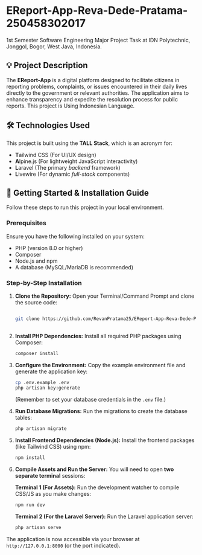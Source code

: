 # EReport-App-Reva-Dede-Pratama-250458302017
1st Semester Software Engineering Major Project Task at IDN Polytechnic, Jonggol, Bogor, West Java, Indonesia.


## 💡 Project Description

The **EReport-App** is a digital platform designed to facilitate citizens in reporting problems, complaints, or issues encountered in their daily lives directly to the government or relevant authorities. The application aims to enhance transparency and expedite the resolution process for public reports. This project is Using Indonesian Language.

## 🛠️ Technologies Used

This project is built using the **TALL Stack**, which is an acronym for:
* **T**ailwind CSS (For UI/UX design)
* **A**lpine.js (For lightweight JavaScript interactivity)
* **L**aravel (The primary *backend* framework)
* **L**ivewire (For dynamic *full-stack* components)

## 🚀 Getting Started & Installation Guide

Follow these steps to run this project in your local environment.

### Prerequisites

Ensure you have the following installed on your system:
* PHP (version 8.0 or higher)
* Composer
* Node.js and npm
* A database (MySQL/MariaDB is recommended)

### Step-by-Step Installation

1.  **Clone the Repository:**
    Open your Terminal/Command Prompt and clone the source code:
    ```bash

    git clone https://github.com/RevanPratama25/EReport-App-Reva-Dede-Pratama-250458302017.git
   
2.  **Install PHP Dependencies:**
    Install all required PHP packages using Composer:
    ```bash
    composer install
    ```

3.  **Configure the Environment:**
    Copy the example environment file and generate the application key:
    ```bash
    cp .env.example .env
    php artisan key:generate
    ```
    (Remember to set your database credentials in the `.env` file.)

4.  **Run Database Migrations:**
    Run the migrations to create the database tables:
    ```bash
    php artisan migrate
    ```

5.  **Install Frontend Dependencies (Node.js):**
    Install the frontend packages (like Tailwind CSS) using npm:
    ```bash
    npm install
    ```

6.  **Compile Assets and Run the Server:**
    You will need to open **two separate terminal** sessions:

    **Terminal 1 (For Assets):**
    Run the development watcher to compile CSS/JS as you make changes:
    ```bash
    npm run dev
    ```

    **Terminal 2 (For the Laravel Server):**
    Run the Laravel application server:
    ```bash
    php artisan serve
    ```

The application is now accessible via your browser at `http://127.0.0.1:8000` (or the port indicated).

